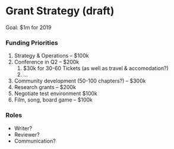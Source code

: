# Grant Strategy \(draft\)

Goal: $1m for 2019

### Funding Priorities

1. Strategy & Operations – $100k
2. Conference in Q2 – $200k
   1. $30k for 30-60 Tickets \(as well as travel & accomodation?\)
   2. ...
3. Community development \(50-100 chapters?\) – $300k
4. Research grants – $200k
5. Negotiate test environment $100k
6. Film, song, board game – $100k

### Roles

* Writer?
* Reviewer?
* Communication?

